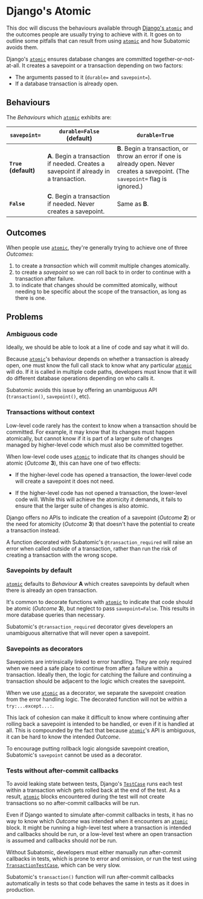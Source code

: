 # Django's Atomic

This doc will discuss the behaviours available through [Django's `atomic`][atomic]
and the outcomes people are usually trying to achieve with it.
It goes on to outline some pitfalls that can result from using [`atomic`][atomic]
and how Subatomic avoids them.

Django's [`atomic`][atomic] ensures database changes are committed together-or-not-at-all.
It creates a savepoint or a transaction depending on two factors:

- The arguments passed to it (`durable=` and `savepoint=`).
- If a database transaction is already open.

## Behaviours

The *Behaviours* which [`atomic`][atomic] exhibits are:

| `savepoint=`         | `durable=False` (default) | `durable=True` |
| ---                  | ---                       | ---            |
| **`True` (default)** | **A**. Begin a transaction if needed. Creates a savepoint if already in a transaction. | **B**. Begin a transaction, or throw an error if one is already open. Never creates a savepoint. (The `savepoint=` flag is ignored.) |
| **`False`**          | **C**. Begin a transaction if needed. Never creates a savepoint. | Same as **B**.  |

## Outcomes

When people use [`atomic`][atomic],
they're generally trying to achieve one of three *Outcomes*:

1. to create a *transaction*
   which will commit multiple changes atomically.
2. to create a *savepoint*
   so we can roll back to in order to continue with a transaction after failure.
3. to indicate that changes should be committed atomically,
   without needing to be specific about the scope of the transaction,
   as long as there is one.

## Problems

### Ambiguous code

Ideally, we should be able to look at a line of code and say what it will do.

Because [`atomic`][atomic]'s behaviour depends on whether a transaction is already open,
one must know the full call stack
to know what any particular [`atomic`][atomic] will do.
If it is called in multiple code paths,
developers must know that it will do different database operations
depending on who calls it.

Subatomic avoids this issue
by offering an unambiguous API (`transaction()`, `savepoint()`, etc).

### Transactions without context

Low-level code rarely has the context to know when a transaction should be committed.
For example, it may know that its changes must happen atomically,
but cannot know if it is part of a larger suite of changes
managed by higher-level code
which must also be committed together.

When low-level code uses [`atomic`][atomic]
to indicate that its changes should be atomic (*Outcome* **3**),
this can have one of two effects:

- If the higher-level code has opened a transaction,
  the lower-level code will create a savepoint it does not need.

- If the higher-level code has not opened a transaction,
  the lower-level code will.
  While this will achieve the atomicity _it_ demands,
  it fails to ensure that the larger suite of changes
  is also atomic.

Django offers no APIs to indicate
the creation of a savepoint (*Outcome* **2**)
or the need for atomicity (*Outcome* **3**)
that doesn't have the potential to create a transaction instead.

A function decorated with Subatomic's `@transaction_required`
will raise an error when called outside of a transaction,
rather than run the risk of creating a transaction with the wrong scope.

### Savepoints by default

[`atomic`][atomic] defaults to *Behaviour* **A**
which creates savepoints by default
when there is already an open transaction.

It's common to decorate functions with [`atomic`][atomic]
to indicate that code should be atomic (*Outcome* **3**),
but neglect to pass `savepoint=False`.
This results in more database queries than necessary.

Subatomic's `@transaction_required` decorator
gives developers an unambiguous alternative
that will never open a savepoint.

### Savepoints as decorators

Savepoints are intrinsically linked to error handling.
They are only required when we need
a safe place to continue from after a failure within a transaction.
Ideally then, the logic for catching the failure and continuing a transaction
should be adjacent to the logic which creates the savepoint.

When we use [`atomic`][atomic] as a decorator,
we separate the savepoint creation from the error handling logic.
The decorated function will not be within a `try:...except...:`.

This lack of cohesion
can make it difficult to know
where continuing after rolling back a savepoint is intended to be handled,
or even if it is handled at all.
This is compounded by the fact that
because [`atomic`][atomic]'s API is ambiguous,
it can be hard to know the intended *Outcome*.

To encourage putting rollback logic alongside savepoint creation,
Subatomic's `savepoint` cannot be used as a decorator.

### Tests without after-commit callbacks

To avoid leaking state between tests,
Django's [`TestCase`][TestCase] runs each test within a transaction
which gets rolled back at the end of the test.
As a result,
[`atomic`][atomic] blocks encountered during the test
will not create transactions
so no after-commit callbacks will be run.

Even if Django wanted to simulate after-commit callbacks in tests,
it has no way to know which *Outcome* was intended
when it encounters an [`atomic`][atomic] block.
It might be running a high-level test where a transaction is intended
and callbacks should be run,
or a low-level test where an open transaction is assumed
and callbacks should _not_ be run.

Without Subatomic,
developers must either manually run after-commit callbacks in tests,
which is prone to error and omission,
or run the test using [`TransactionTestCase`][TransactionTestCase],
which can be very slow.

Subatomic's `transaction()` function
will run after-commit callbacks automatically in tests
so that code behaves the same in tests as it does in production.

[atomic]: https://docs.djangoproject.com/en/stable/topics/db/transactions/#django.db.transaction.atomic
[TestCase]: https://docs.djangoproject.com/en/stable/topics/testing/tools/#django.test.TestCase
[TransactionTestCase]: https://docs.djangoproject.com/en/stable/topics/testing/tools/#django.test.TransactionTestCase
